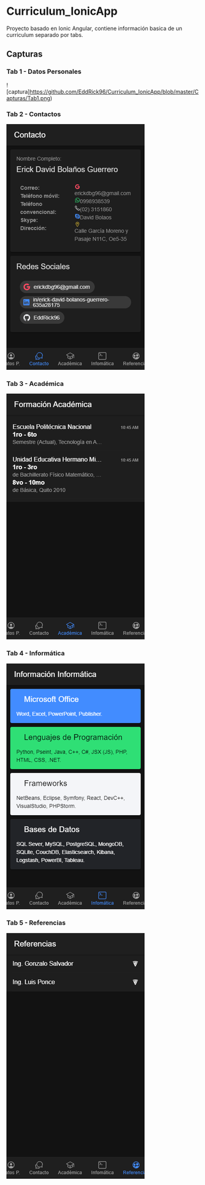 # Curriculum_IonicApp
Proyecto basado en Ionic Angular, contiene información basica de un curriculum separado por tabs.
## Capturas
### Tab 1 - Datos Personales
![captura]https://github.com/EddRick96/Curriculum_IonicApp/blob/master/Capturas/Tab1.png)
### Tab 2 - Contactos
![captura](https://github.com/EddRick96/Curriculum_IonicApp/blob/master/Capturas/Tab2.png)
### Tab 3 - Académica
![captura](https://github.com/EddRick96/Curriculum_IonicApp/blob/master/Capturas/Tab3.png)
### Tab 4 - Informática
![captura](https://github.com/EddRick96/Curriculum_IonicApp/blob/master/Capturas/Tab4.png)
### Tab 5 - Referencias
![captura](https://github.com/EddRick96/Curriculum_IonicApp/blob/master/Capturas/Tab5.png)
